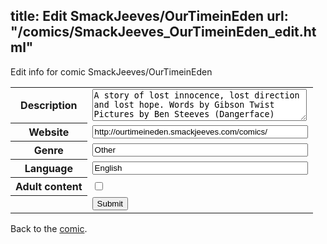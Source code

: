 title: Edit SmackJeeves/OurTimeinEden
url: "/comics/SmackJeeves_OurTimeinEden_edit.html"
---
Edit info for comic SmackJeeves/OurTimeinEden

<form name="comic" action="http://gaepostmail.appspot.com/comic/" method="post">
<table class="comicinfo">
<tr>
<th>Description</th><td><textarea name="description" cols="40" rows="3">A story of lost innocence, lost direction and lost hope. Words by Gibson Twist Pictures by Ben Steeves (Dangerface)</textarea></td>
</tr>
<tr>
<th>Website</th><td><input type="text" name="url" value="http://ourtimeineden.smackjeeves.com/comics/" size="40"/></td>
</tr>
<tr>
<th>Genre</th><td><input type="text" name="genre" value="Other" size="40"/></td>
</tr>
<tr>
<th>Language</th><td><input type="text" name="language" value="English" size="40"/></td>
</tr>
<tr>
<th>Adult content</th><td><input type="checkbox" name="adult" value="adult" /></td>
</tr>
<tr>
<th></th><td>
<input type="hidden" name="comic" value="SmackJeeves_OurTimeinEden" />
<input type="submit" name="submit" value="Submit" />
</td>
</tr>
</table>
</form>

Back to the [comic](SmackJeeves_OurTimeinEden.html).
